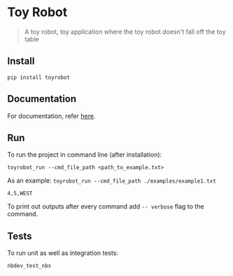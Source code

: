 # Toy Robot
> A toy robot, toy application where the toy robot doesn't fall off the toy table


## Install

`pip install toyrobot`

## Documentation

For documentation, refer [here](https://amaarora.github.io/toyrobot/).

## Run 

To run the project in command line (after installation): 

`toyrobot_run --cmd_file_path <path_to_example.txt>`

As an example: 
`toyrobot_run --cmd_file_path ./examples/example1.txt`

```
4,5,WEST
```

To print out outputs after every command add `-- verbose` flag to the command.

## Tests

To run unit as well as integration tests:

`nbdev_test_nbs`
